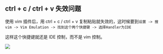 ## ctrl + c / ctrl + v 失效问题

使用 vim 插件后，用 ctrl + c / ctrl + v 复制粘贴就失效的，这时候要到`设置 -> 搜 vim -> Vim Emulation -> 找到这个两个快捷键 -> 选择Handler为IDE`

这样这个快捷键就还是 IDE 控制，而不是 vim 控制。

![](https://cdn.liushiming.cn/img/20201112203016.png)
